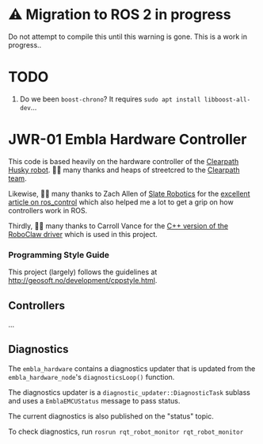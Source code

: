 # :warning: Migration to ROS 2 in progress

Do not attempt to compile this until this warning is gone. This is a work in progress..

# TODO

1. Do we been `boost-chrono`? It requires `sudo apt install libboost-all-dev`...

# JWR-01 Embla Hardware Controller

This code is based heavily on the hardware controller of the [Clearpath Husky robot](https://github.com/husky/husky). 🙇‍♂️ many thanks and heaps of streetcred to the [Clearpath team](https://www.clearpathrobotics.com/husky-unmanned-ground-vehicle-robot/).

Likewise, 🙇‍♂️ many thanks to Zach Allen of [Slate Robotics](https://slaterobots.com/) for the [excellent article on ros_control](https://slaterobots.com/blog/5abd8a1ed4442a651de5cb5b/how-to-implement-ros_control-on-a-custom-robot) which also helped me a lot to get a grip on how controllers work in ROS.

Thirdly, 🙇‍♂️ many thanks to Carroll Vance for the [C++ version of the RoboClaw driver](https://github.com/csvance/roboclaw) which is used in this project.

### Programming Style Guide

This project (largely) follows the guidelines at http://geosoft.no/development/cppstyle.html.

## Controllers

...

## Diagnostics

The `embla_hardware` contains a diagnostics updater that is updated from the `embla_hardware_node`'s `diagnosticsLoop()` function.

The diagnostics updater is a `diagnostic_updater::DiagnosticTask` sublass and uses a `EmblaEMCUStatus` message to pass status.

The current diagnostics is also published on the "status" topic.

To check diagnostics, run `rosrun rqt_robot_monitor rqt_robot_monitor`
